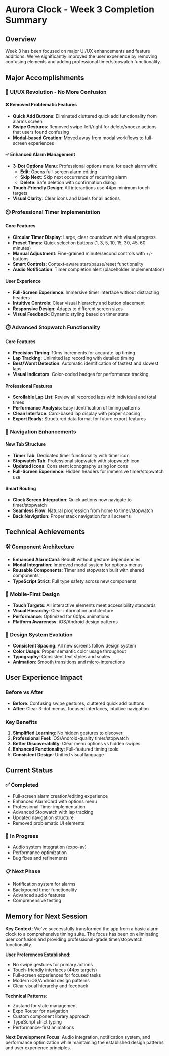 # Aurora Clock - Week 3 Completion Summary

## Overview

Week 3 has been focused on major UI/UX enhancements and feature additions. We've significantly improved the user experience by removing confusing elements and adding professional timer/stopwatch functionality.

## Major Accomplishments

### 🎯 UI/UX Revolution - No More Confusion

#### ❌ Removed Problematic Features
- **Quick Add Buttons**: Eliminated cluttered quick add functionality from alarms screen
- **Swipe Gestures**: Removed swipe-left/right for delete/snooze actions that users found confusing
- **Modal-based Creation**: Moved away from modal workflows to full-screen experiences

#### ✅ Enhanced Alarm Management
- **3-Dot Options Menu**: Professional options menu for each alarm with:
  - **Edit**: Opens full-screen alarm editing
  - **Skip Next**: Skip next occurrence of recurring alarm  
  - **Delete**: Safe deletion with confirmation dialog
- **Touch-Friendly Design**: All interactions use 44px minimum touch targets
- **Visual Clarity**: Clear icons and labels for all actions

### ⏲️ Professional Timer Implementation

#### Core Features
- **Circular Timer Display**: Large, clear countdown with visual progress
- **Preset Times**: Quick selection buttons (1, 3, 5, 10, 15, 30, 45, 60 minutes)
- **Manual Adjustment**: Fine-grained minute/second controls with +/- buttons
- **Smart Controls**: Context-aware start/pause/reset functionality
- **Audio Notification**: Timer completion alert (placeholder implementation)

#### User Experience
- **Full-Screen Experience**: Immersive timer interface without distracting headers
- **Intuitive Controls**: Clear visual hierarchy and button placement
- **Responsive Design**: Adapts to different screen sizes
- **Visual Feedback**: Dynamic styling based on timer state

### ⏱️ Advanced Stopwatch Functionality

#### Core Features
- **Precision Timing**: 10ms increments for accurate lap timing
- **Lap Tracking**: Unlimited lap recording with detailed timing
- **Best/Worst Detection**: Automatic identification of fastest and slowest laps
- **Visual Indicators**: Color-coded badges for performance tracking

#### Professional Features
- **Scrollable Lap List**: Review all recorded laps with individual and total times
- **Performance Analysis**: Easy identification of timing patterns
- **Clean Interface**: Card-based lap display with proper spacing
- **Export Ready**: Structured data format for future export features

### 🚀 Navigation Enhancements

#### New Tab Structure
- **Timer Tab**: Dedicated timer functionality with timer icon
- **Stopwatch Tab**: Professional stopwatch with stopwatch icon
- **Updated Icons**: Consistent iconography using Ionicons
- **Full-Screen Experience**: Hidden headers for immersive timer/stopwatch use

#### Smart Routing
- **Clock Screen Integration**: Quick actions now navigate to timer/stopwatch
- **Seamless Flow**: Natural progression from home to timer/stopwatch
- **Back Navigation**: Proper stack navigation for all screens

## Technical Achievements

### 🛠️ Component Architecture
- **Enhanced AlarmCard**: Rebuilt without gesture dependencies
- **Modal Integration**: Improved modal system for options menus
- **Reusable Components**: Timer and stopwatch built with shared components
- **TypeScript Strict**: Full type safety across new components

### 📱 Mobile-First Design
- **Touch Targets**: All interactive elements meet accessibility standards
- **Visual Hierarchy**: Clear information architecture
- **Performance**: Optimized for 60fps animations
- **Platform Awareness**: iOS/Android design patterns

### 🎨 Design System Evolution
- **Consistent Spacing**: All new screens follow design system
- **Color Usage**: Proper semantic color usage throughout
- **Typography**: Consistent text styles and scales
- **Animation**: Smooth transitions and micro-interactions

## User Experience Impact

### Before vs After
- **Before**: Confusing swipe gestures, cluttered quick add buttons
- **After**: Clear 3-dot menus, focused interfaces, intuitive navigation

### Key Benefits
1. **Simplified Learning**: No hidden gestures to discover
2. **Professional Feel**: iOS/Android-quality timer/stopwatch
3. **Better Discoverability**: Clear menu options vs hidden swipes
4. **Enhanced Functionality**: Full-featured timing tools
5. **Consistent Design**: Unified visual language

## Current Status

### ✅ Completed
- Full-screen alarm creation/editing experience
- Enhanced AlarmCard with options menu
- Professional Timer implementation
- Advanced Stopwatch with lap tracking
- Updated navigation structure
- Removed problematic UI elements

### 🚧 In Progress
- Audio system integration (expo-av)
- Performance optimization
- Bug fixes and refinements

### 📋 Next Phase
- Notification system for alarms
- Background timer functionality
- Advanced audio features
- Comprehensive testing

## Memory for Next Session

**Key Context**: We've successfully transformed the app from a basic alarm clock to a comprehensive timing suite. The focus has been on eliminating user confusion and providing professional-grade timer/stopwatch functionality.

**User Preferences Established**:
- No swipe gestures for primary actions
- Touch-friendly interfaces (44px targets)
- Full-screen experiences for focused tasks
- Modern iOS/Android design patterns
- Clear visual hierarchy and feedback

**Technical Patterns**:
- Zustand for state management
- Expo Router for navigation
- Custom component library approach
- TypeScript strict typing
- Performance-first animations

**Next Development Focus**: Audio integration, notification system, and performance optimization while maintaining the established design patterns and user experience principles.

